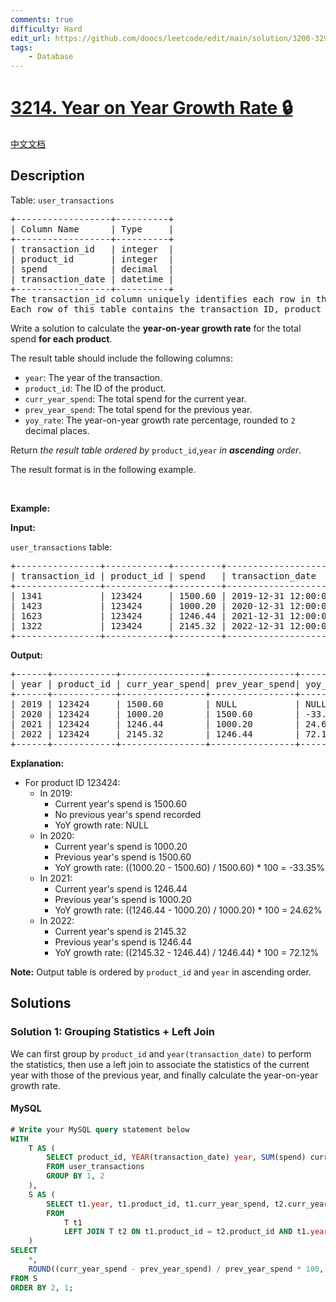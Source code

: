 ```yaml
---
comments: true
difficulty: Hard
edit_url: https://github.com/doocs/leetcode/edit/main/solution/3200-3299/3214.Year%20on%20Year%20Growth%20Rate/README_EN.md
tags:
    - Database
---
```


<!-- problem:start -->

# [3214. Year on Year Growth Rate 🔒](https://leetcode.com/problems/year-on-year-growth-rate)

[中文文档](/solution/3200-3299/3214.Year%20on%20Year%20Growth%20Rate/README.md)

## Description

<!-- description:start -->

<p>Table: <code>user_transactions</code></p>

<pre>
+------------------+----------+
| Column Name      | Type     | 
+------------------+----------+
| transaction_id   | integer  |
| product_id       | integer  |
| spend            | decimal  |
| transaction_date | datetime |
+------------------+----------+
The transaction_id column uniquely identifies each row in this table.
Each row of this table contains the transaction ID, product ID, the spend amount, and the transaction date.
</pre>

<p>Write a solution to calculate the <strong>year-on-year growth rate</strong> for the total spend <strong>for each product</strong>.</p>

<p>The result table should include the following columns:</p>

<ul>
	<li><code>year</code>: The year of the transaction.</li>
	<li><code>product_id</code>: The ID of the product.</li>
	<li><code>curr_year_spend</code>: The total spend for the current year.</li>
	<li><code>prev_year_spend</code>: The total spend for the previous year.</li>
	<li><code>yoy_rate</code>: The year-on-year growth rate percentage, rounded to <code>2</code> decimal places.</li>
</ul>

<p>Return <em>the result table ordered by</em>&nbsp;<code>product_id</code>,<code>year</code> <em>in <strong>ascending</strong> order</em>.</p>

<p>The result format is in the following example.</p>

<p>&nbsp;</p>
<p><strong class="example">Example:</strong></p>

<div class="example-block">
<p><strong>Input:</strong></p>

<p><code>user_transactions</code> table:</p>

<pre class="example-io">
+----------------+------------+---------+---------------------+
| transaction_id | product_id | spend   | transaction_date    |
+----------------+------------+---------+---------------------+
| 1341           | 123424     | 1500.60 | 2019-12-31 12:00:00 |
| 1423           | 123424     | 1000.20 | 2020-12-31 12:00:00 |
| 1623           | 123424     | 1246.44 | 2021-12-31 12:00:00 |
| 1322           | 123424     | 2145.32 | 2022-12-31 12:00:00 |
+----------------+------------+---------+---------------------+
</pre>

<p><strong>Output:</strong></p>

<pre class="example-io">
+------+------------+----------------+----------------+----------+
| year | product_id | curr_year_spend| prev_year_spend| yoy_rate |
+------+------------+----------------+----------------+----------+
| 2019 | 123424     | 1500.60        | NULL           | NULL     |
| 2020 | 123424     | 1000.20        | 1500.60        | -33.35   |
| 2021 | 123424     | 1246.44        | 1000.20        | 24.62    |
| 2022 | 123424     | 2145.32        | 1246.44        | 72.12    |
+------+------------+----------------+----------------+----------+
</pre>

<p><strong>Explanation:</strong></p>

<ul>
	<li>For product ID 123424:
	<ul>
		<li>In 2019:
		<ul>
			<li>Current year&#39;s spend is 1500.60</li>
			<li>No previous year&#39;s spend recorded</li>
			<li>YoY growth rate: NULL</li>
		</ul>
		</li>
		<li>In 2020:
		<ul>
			<li>Current year&#39;s spend is 1000.20</li>
			<li>Previous year&#39;s spend is 1500.60</li>
			<li>YoY growth rate: ((1000.20 - 1500.60) / 1500.60) * 100 = -33.35%</li>
		</ul>
		</li>
		<li>In 2021:
		<ul>
			<li>Current year&#39;s spend is 1246.44</li>
			<li>Previous year&#39;s spend is 1000.20</li>
			<li>YoY growth rate: ((1246.44 - 1000.20) / 1000.20) * 100 = 24.62%</li>
		</ul>
		</li>
		<li>In 2022:
		<ul>
			<li>Current year&#39;s spend is 2145.32</li>
			<li>Previous year&#39;s spend is 1246.44</li>
			<li>YoY growth rate: ((2145.32 - 1246.44) / 1246.44) * 100 = 72.12%</li>
		</ul>
		</li>
	</ul>
	</li>
</ul>

<p><strong>Note:</strong> Output table is ordered by <code>product_id</code> and <code>year</code> in ascending order.</p>
</div>

<!-- description:end -->

## Solutions

<!-- solution:start -->

### Solution 1: Grouping Statistics + Left Join

We can first group by `product_id` and `year(transaction_date)` to perform the statistics, then use a left join to associate the statistics of the current year with those of the previous year, and finally calculate the year-on-year growth rate.

<!-- tabs:start -->

#### MySQL

```sql
# Write your MySQL query statement below
WITH
    T AS (
        SELECT product_id, YEAR(transaction_date) year, SUM(spend) curr_year_spend
        FROM user_transactions
        GROUP BY 1, 2
    ),
    S AS (
        SELECT t1.year, t1.product_id, t1.curr_year_spend, t2.curr_year_spend prev_year_spend
        FROM
            T t1
            LEFT JOIN T t2 ON t1.product_id = t2.product_id AND t1.year = t2.year + 1
    )
SELECT
    *,
    ROUND((curr_year_spend - prev_year_spend) / prev_year_spend * 100, 2) yoy_rate
FROM S
ORDER BY 2, 1;
```

<!-- tabs:end -->

<!-- solution:end -->

<!-- problem:end -->
